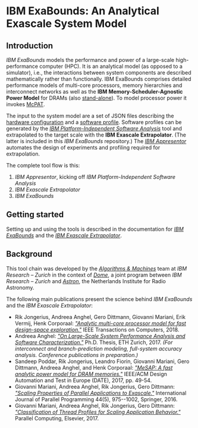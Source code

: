 # IBM ExaBounds: An Analytical Exascale System Model

## Introduction

_IBM ExaBounds_ models the performance and power of a large-scale high-performance computer (HPC). It is an analytical model (as opposed to a simulator), i.e., the interactions between system components are described mathematically rather than functionally. IBM ExaBounds comprises detailed performance models of multi-core processors, memory hierarchies and interconnect networks as well as the **IBM Memory-Scheduler-Agnostic Power Model** for DRAMs (also [stand-alone](https://github.com/exabounds/IBM-ExaBounds/tree/master/MeSAP/Standalone)). To model processor power it invokes [McPAT](https://code.google.com/archive/p/mcpat/).

The input to the system model are a set of JSON files describing the [hardware configuration](https://github.com/exabounds/IBM-ExaBounds/tree/master/Architectures) and a [software profile](https://github.com/exabounds/IBM-ExaBounds/tree/master/DataInOut). Software profiles can be generated by the [_IBM Platform-Independent Software Analysis_](https://github.com/exabounds/ibm-pisa) tool and extrapolated to the target scale with the **IBM Exascale Extrapolator**. (The latter is included in this _IBM ExaBounds_ repository.) The [_IBM Appresentor_](https://github.com/exabounds/IBM-Appresentor) automates the design of experiments and profiling required for extrapolation.

The complete tool flow is this:
1. _IBM Appresentor_, kicking off _IBM Platform-Independent Software Analysis_
2. _IBM Exascale Extrapolator_
3. _IBM ExaBounds_

## Getting started

Setting up and using the tools is described in the documentation for [_IBM ExaBounds_](https://github.com/exabounds/IBM-ExaBounds/blob/master/Documentation/ExaBounds/Manual.pdf) and the [_IBM Exascale Extrapolator_](https://github.com/exabounds/IBM-ExaBounds/blob/master/Documentation/ExtrAx/ExtrAx.pdf).

## Background

This tool chain was developed by the [_Algorithms & Machines_](http://researcher.watson.ibm.com/researcher/view_group.php?id=6395) team at _IBM Research – Zurich_ in the context of [_Dome_](http://www.dome-exascale.nl/), a joint program between _IBM Research – Zurich_ and [_Astron_](http://www.astron.nl/), the Netherlands Institute for Radio Astronomy.

The following main publications present the science behind _IBM ExaBounds_ and the _IBM Exascale Extrapolator_:
* Rik Jongerius, Andreea Anghel, Gero Dittmann, Giovanni Mariani, Erik Vermij, Henk Corporaal: [_"Analytic multi-core processor model for fast design-space exploration."_](http://ieeexplore.ieee.org/document/8168422/) IEEE Transactions on Computers, 2018.
* Andreea Anghel: [_"On Large-Scale System Performance Analysis and Software Characterization."_](https://www.research-collection.ethz.ch/bitstream/handle/20.500.11850/212482/1/thesis_research_collection_no_CV.pdf) Ph.D. Thesis, ETH Zurich, 2017. _(For interconnect and branch-prediction modeling, full-system accuracy analysis. Conference publications in preparation.)_
* Sandeep Poddar, Rik Jongerius, Leandro Fiorin, Giovanni Mariani, Gero Dittmann, Andreea Anghel, and Henk Corporaal: [_"MeSAP: A fast analytic power model for DRAM memories."_](http://ieeexplore.ieee.org/document/7926957/) IEEE/ACM Design Automation and Test in Europe (DATE), 2017, pp. 49-54.
* Giovanni Mariani, Andreea Anghel, Rik Jongerius, Gero Dittmann: [_"Scaling Properties of Parallel Applications to Exascale."_](http://rd.springer.com/article/10.1007/s10766-016-0412-y) International Journal of Parallel Programming 44(5), 975--1002, Springer, 2016.
* Giovanni Mariani, Andreea Anghel, Rik Jongerius, Gero Dittmann: [_"Classification of Thread Profiles for Scaling Application Behavior."_](http://www.sciencedirect.com/science/article/pii/S0167819117300418) Parallel Computing, Elsevier, 2017.
